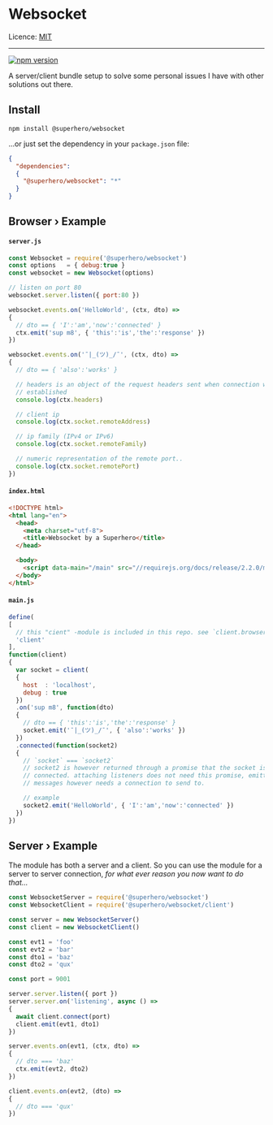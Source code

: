 # Websocket

Licence: [MIT](https://opensource.org/licenses/MIT)

---

[![npm version](https://badge.fury.io/js/%40superhero%2Fwebsocket.svg)](https://badge.fury.io/js/%40superhero%2Fwebsocket)

A server/client bundle setup to solve some personal issues I have with other solutions out there.

## Install

`npm install @superhero/websocket`

...or just set the dependency in your `package.json` file:

```json
{
  "dependencies":
  {
    "@superhero/websocket": "*"
  }
}
```

## Browser › Example

#### `server.js`

```javascript
const Websocket = require('@superhero/websocket')
const options   = { debug:true }
const websocket = new Websocket(options)

// listen on port 80
websocket.server.listen({ port:80 })

websocket.events.on('HelloWorld', (ctx, dto) =>
{
  // dto == { 'I':'am','now':'connected' }
  ctx.emit('sup m8', { 'this':'is','the':'response' })
})

websocket.events.on('¯|_(ツ)_/¯', (ctx, dto) =>
{
  // dto == { 'also':'works' }

  // headers is an object of the request headers sent when connection was
  // established
  console.log(ctx.headers)

  // client ip
  console.log(ctx.socket.remoteAddress)

  // ip family (IPv4 or IPv6)
  console.log(ctx.socket.remoteFamily)

  // numeric representation of the remote port..
  console.log(ctx.socket.remotePort)
})
```

#### `index.html`

```html
<!DOCTYPE html>
<html lang="en">
  <head>
    <meta charset="utf-8">
    <title>Websocket by a Superhero</title>
  </head>

  <body>
    <script data-main="/main" src="//requirejs.org/docs/release/2.2.0/minified/require.js"></script>
  </body>
</html>
```

#### `main.js`

```javascript
define(
[
  // this "cient" -module is included in this repo. see `client.browser.js` file
  'client'
],
function(client)
{
  var socket = client(
  {
    host  : 'localhost',
    debug : true
  })
  .on('sup m8', function(dto)
  {
    // dto == { 'this':'is','the':'response' }
    socket.emit('¯|_(ツ)_/¯', { 'also':'works' })
  })
  .connected(function(socket2)
  {
    // `socket` === `socket2`
    // socket2 is however returned through a promise that the socket is
    // connected. attaching listeners does not need this promise, emitting
    // messages however needs a connection to send to.

    // example
    socket2.emit('HelloWorld', { 'I':'am','now':'connected' })
  })
})
```

## Server › Example

The module has both a server and a client. So you can use the module for a
server to server connection, *for what ever reason you now want to do that...*

```js
const WebsocketServer = require('@superhero/websocket')
const WebsocketClient = require('@superhero/websocket/client')

const server = new WebsocketServer()
const client = new WebsocketClient()

const evt1 = 'foo'
const evt2 = 'bar'
const dto1 = 'baz'
const dto2 = 'qux'

const port = 9001

server.server.listen({ port })
server.server.on('listening', async () =>
{
  await client.connect(port)
  client.emit(evt1, dto1)
})

server.events.on(evt1, (ctx, dto) =>
{
  // dto === 'baz'
  ctx.emit(evt2, dto2)
})

client.events.on(evt2, (dto) =>
{
  // dto === 'qux'
})
```
